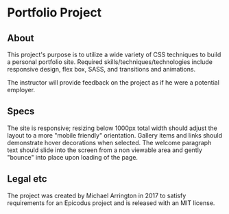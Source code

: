 # Portfolio Project

## About

This project's purpose is to utilize a wide variety of CSS techniques to build a personal portfolio site. Required skills/techniques/technologies include responsive design, flex box, SASS, and transitions and animations.

The instructor will provide feedback on the project as if he were a potential employer.

## Specs

The site is responsive; resizing below 1000px total width should adjust the layout to a more "mobile friendly" orientation. Gallery items and links should demonstrate hover decorations when selected. The welcome paragraph text should slide into the screen from a non viewable area and gently "bounce" into place upon loading of the page.

## Legal etc

The project was created by Michael Arrington in 2017 to satisfy requirements for an Epicodus project and is released with an MIT license.
